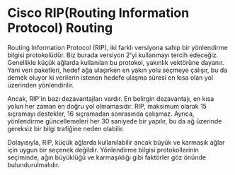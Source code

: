 # Cisco RIP(Routing Information Protocol)  Routing

Routing Information Protocol (RIP), iki farklı versiyona sahip bir yönlendirme bilgisi protokolüdür. Biz burada versiyon 2'yi kullanmayı tercih edeceğiz. Genellikle küçük ağlarda kullanılan bu protokol, yakınlık vektörüne dayanır. Yani veri paketleri, hedef ağa ulaşırken en yakın yolu seçmeye çalışır, bu da demek oluyor ki verilerin istenen hedefe ulaşma süresi en kısa olan yol üzerinden yönlendirilir.

Ancak, RIP'in bazı dezavantajları vardır. En belirgin dezavantajı, en kısa yolun her zaman en doğru yol olmamasıdır. RIP, maksimum olarak 15 sıçramayı destekler, 16 sıçramadan sonrasında çalışmaz. Ayrıca, yönlendirme güncellemeleri her 30 saniyede bir yapılır, bu da ağ üzerinde gereksiz bir bilgi trafiğine neden olabilir.

Dolayısıyla, RIP, küçük ağlarda kullanılabilir ancak büyük ve karmaşık ağlar için uygun bir seçenek değildir. Yönlendirme bilgisi protokollerinin seçiminde, ağın büyüklüğü ve karmaşıklığı gibi faktörler göz önünde bulundurulmalıdır.




